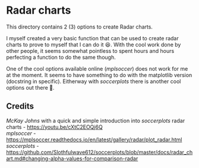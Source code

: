 # Radar charts

This directory contains 2 (3) options to create Radar charts. <br>

I myself created a very basic function that can be used to create radar charts to prove to myself that I can do it :laughing:.
With the cool work done by other people, it seems somewhat pointless to spent hours and hours perfecting a function to do the same though. <br>

One of the cool options available online (*mplsoccer*) does not work for me at the moment. It seems to have something to do with the matplotlib version (docstring in specific).
Eitherway with *soccerplots* there is another cool options out there :clap:. <br>


## Credits

*McKay Johns* with a quick and simple introduction into *soccerplots* radar charts - https://youtu.be/cXtC2EOQj6Q <br>
*mplsoccer* - https://mplsoccer.readthedocs.io/en/latest/gallery/radar/plot_radar.html <br>
*soccerplots* - https://github.com/Slothfulwave612/soccerplots/blob/master/docs/radar_chart.md#changing-alpha-values-for-comparison-radar <br>
